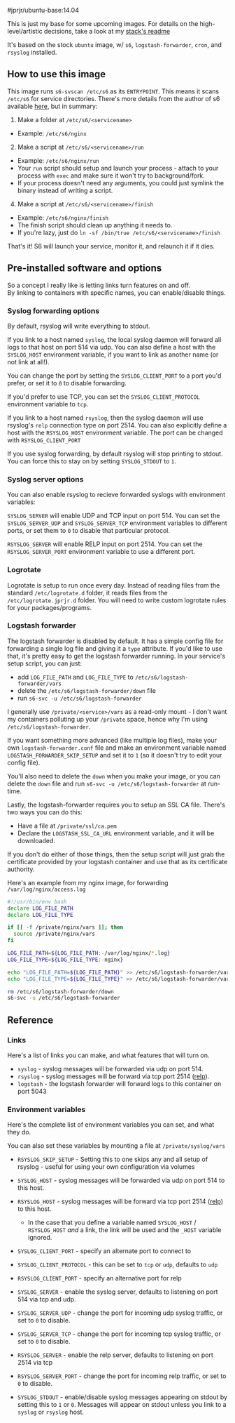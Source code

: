 #jprjr/ubuntu-base:14.04

This is just my base for some upcoming images. For details on the high-level/artistic decisions, take a look at my [stack's readme](https://github.com/jprjr/docker-ubuntu-stack/blob/master/README.md)

It's based on the stock `ubuntu` image, w/ `s6`, `logstash-forwarder`,
`cron`, and `rsyslog` installed.

## How to use this image

This image runs `s6-svscan /etc/s6` as its `ENTRYPOINT`. This means it scans
`/etc/s6` for service directories. There's more details from the author of s6
available [here](http://www.skarnet.org/software/s6/servicedir.html), but in
summary:

1. Make a folder at `/etc/s6/<servicename>`
  * Example: `/etc/s6/nginx`
2. Make a script at `/etc/s6/<servicename>/run`
  * Example: `/etc/s6/nginx/run`
  * Your `run` script should setup and launch your process - attach to your process with `exec` and make sure it won't try to background/fork.
  * If your process doesn't need any arguments, you could just symlink
    the binary instead of writing a script.
4. Make a script at `/etc/s6/<servicename>/finish`
  * Example: `/etc/s6/nginx/finish`
  * The finish script should clean up anything it needs to.
  * If you're lazy, just do `ln -sf /bin/true /etc/s6/<servicename>/finish`

That's it! S6 will launch your service, monitor it, and relaunch it if it dies.

## Pre-installed software and options

So a concept I really like is letting links turn features on and off.  
By linking to containers with specific names, you can enable/disable things.

### Syslog forwarding options

By default, rsyslog will write everything to stdout.

If you link to a host named `syslog`, the local syslog daemon will forward all
logs to that host on port 514 via udp. You can also define a host with the
`SYSLOG_HOST` environment variable, if you want to link as another name (or not
link at all!).

You can change the port by setting the `SYSLOG_CLIENT_PORT` to a port you'd prefer,
or set it to `0` to disable forwarding.

If you'd prefer to use TCP, you can set the `SYSLOG_CLIENT_PROTOCOL` environment variable
to `tcp`.

If you link to a host named `rsyslog`, then the syslog daemon will use rsyslog's
`relp` connection type on port 2514. You can also explicitly define a host with
the `RSYSLOG_HOST` environment variable. The port can be changed with `RSYSLOG_CLIENT_PORT`

If you use syslog forwarding, by default rsyslog will stop printing to stdout. You
can force this to stay on by setting `SYSLOG_STDOUT` to `1`.

### Syslog server options

You can also enable rsyslog to recieve forwarded syslogs with environment variables:

`SYSLOG_SERVER` will enable UDP and TCP input on port 514. You can set the
`SYSLOG_SERVER_UDP` and `SYSLOG_SERVER_TCP` environment variables to different
ports, or set them to `0` to disable that particular protocol.

`RSYSLOG_SERVER` will enable RELP input on port 2514. You can set the
`RSYSLOG_SERVER_PORT` environment variable to use a different port.

### Logrotate

Logrotate is setup to run once every day. Instead of reading files from
the standard `/etc/logrotate.d` folder, it reads files from the
`/etc/logrotate.jprjr.d` folder. You will need to write custom logrotate
rules for your packages/programs.

### Logstash forwarder

The logstash forwarder is disabled by default. It has a simple config file
for forwarding a single log file and giving it a `type` attribute.
If you'd like to use that, it's pretty easy to get the logstash forwarder
running. In your service's setup script, you can just:

* add `LOG_FILE_PATH` and `LOG_FILE_TYPE` to `/etc/s6/logstash-forwarder/vars`
* delete the `/etc/s6/logstash-forwarder/down` file
* run `s6-svc -u /etc/s6/logstash-forwarder`

I generally use `/private/<service>/vars` as a read-only mount - I don't
want my containers polluting up your `/private` space, hence why I'm using
`/etc/s6/logstash-forwarder`.

If you want something more advanced (like multiple log files), make your
own `logstash-forwarder.conf` file and make an environment variable named
`LOGSTASH_FORWARDER_SKIP_SETUP` and set it to `1` (so it doesn't try to edit your config file).

You'll also need to delete the `down` when you make your image, or you can delete
the `down` file and run `s6-svc -u /etc/s6/logstash-forwarder` at run-time.

Lastly, the logstash-forwarder requires you to setup an SSL CA file. There's
two ways you can do this:

* Have a file at `/private/ssl/ca.pem`
* Declare the `LOGSTASH_SSL_CA_URL` environment variable, and it will be downloaded.

If you don't do either of those things, then the setup script will just grab the
certificate provided by your logstash container and use that as its certificate
authority.

Here's an example from my nginx image, for forwarding `/var/log/nginx/access.log`

```bash
#!/usr/bin/env bash
declare LOG_FILE_PATH
declare LOG_FILE_TYPE

if [[ -f /private/nginx/vars ]]; then
  source /private/nginx/vars
fi

LOG_FILE_PATH=${LOG_FILE_PATH:-/var/log/nginx/*.log}
LOG_FILE_TYPE=${LOG_FILE_TYPE:-nginx}

echo "LOG_FILE_PATH=${LOG_FILE_PATH}" >> /etc/s6/logstash-forwarder/vars
echo "LOG_FILE_TYPE=${LOG_FILE_TYPE}" >> /etc/s6/logstash-forwarder/vars

rm /etc/s6/logstash-forwarder/down
s6-svc -u /etc/s6/logstash-forwarder
```

## Reference

### Links

Here's a list of links you can make, and what features that will turn on.

* `syslog` - syslog messages will be forwarded via udp on port 514.
* `rsyslog` - syslog messages will be forward via tcp port 2514 ([relp](http://www.rsyslog.com/doc/relp.html)).
* `logstash` - the logstash forwarder will forward logs to this container on port 5043

### Environment variables

Here's the complete list of environment variables you can set, and what they do.

You can also set these variables by mounting a file at `/private/syslog/vars`

* `RSYSLOG_SKIP_SETUP` - Setting this to one skips any and all setup of rsyslog - useful for using your own configuration via
   volumes

* `SYSLOG_HOST` - syslog messages will be forwarded via udp on port 514 to this host.
* `RSYSLOG_HOST` - syslog messages will be forward via tcp port 2514 ([relp](http://www.rsyslog.com/doc/relp.html)) to this host.
  * In the case that you define a variable named `SYSLOG_HOST` / `RSYSLOG_HOST` *and* a link, the link will be used and
    the `_HOST` variable ignored.

* `SYSLOG_CLIENT_PORT` - specify an alternate port to connect to
* `SYSLOG_CLIENT_PROTOCOL` - this can be set to `tcp` or `udp`, defaults to `udp`

* `RSYSLOG_CLIENT_PORT` - specify an alternative port for relp

* `SYSLOG_SERVER` - enable the syslog server, defaults to listening on port 514 via tcp and udp.
* `SYSLOG_SERVER_UDP` - change the port for incoming udp syslog traffic, or set to `0` to disable.
* `SYSLOG_SERVER_TCP` - change the port for incoming tcp syslog traffic, or set to `0` to disable.

* `RSYSLOG_SERVER` - enable the relp server, defaults to listening on port 2514 via tcp
* `RSYSLOG_SERVER_PORT` - change the port for incoming relp traffic, or set to `0` to disable.

* `SYSLOG_STDOUT` - enable/disable syslog messages appearing on stdout by setting this to `1` or `0`.
  Messages will appear on stdout unless you link to a `syslog` or `rsyslog` host.
